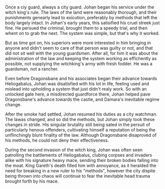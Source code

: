 Once a ciy guard, always a city guard.  Johan began his service under the witch king's rule.  The laws of the land were reasonably thorough, and their punishments genearly lead to exicution, preferably by methods that left the body largely intact.  In Johan's early years, this satisified his cruel streek just fine.  He persued the criminal, brought them to a speedy trial, and then whent on to grab the next.  The system was simple, but that's why it worked.  

But as time got on, his superiors were more interested in him bringing in anyone and didn't seem to care of that person was guilty or not, and that did not sit well with the young guardsmen.  After all, for him it was about the administration of the law and keeping the system working as effichently as possible, not supplying the witchking's army with fresh fodder.  He was a guardsman, not a rancher.

Even before Dragonsbane and his associates began their advance towards Heliogabalus, Johan was disatisfied with his lot in life, feeling used and mislead into upholding a system that just didn't realy work.  So with an unlocked gate here, a misdirected guardforce there, Johan helped pave Dragonsbane's advance towards the castle, and Damara's inevitable regime change.

After the smoke had settled, Johan resumed his duties as a city watchman.  The lawas changed, and so did the methods, but Johan simply took these changes in stride.  His singular brutality still being sated in the persuit of particularly henous offenders, cultivating himself a reputation of being the unflinchingly blunt finality of the law.  Although Dragonsbane disaproved of his methods, he could not deny their effectiveness.

During the second invasion of the witch king, Johan was often seen patrolling the battlements of Heliogabalus, clubing corpses and invaders alike with his signature heavy mace, sending their broken bodies falling into the moat.  King Gareth's death filled him with annoyance, as it heralded the need for breaking in a new ruler to his &quot;methods&quot;, however the city dispite being thrown into chaos will continue to fear the inevitable head trauma brought forth by his mace.

